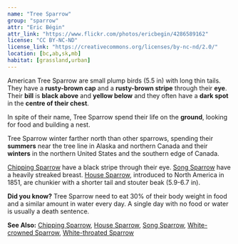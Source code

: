 ```yaml
---
name: "Tree Sparrow"
group: "sparrow"
attr: "Eric Bégin"
attr_link: "https://www.flickr.com/photos/ericbegin/4286589162"
license: "CC BY-NC-ND"
license_link: "https://creativecommons.org/licenses/by-nc-nd/2.0/"
location: [bc,ab,sk,mb]
habitat: [grassland,urban]
---
```

American Tree Sparrow are small plump birds (5.5 in) with long thin tails. They have a **rusty-brown cap** and a **rusty-brown stripe** through their **eye**. Their **bill** is **black above** and **yellow below** and they often have a **dark spot** in the **centre of their chest**.

In spite of their name, Tree Sparrow spend their life on the **ground**, looking for food and building a nest.

Tree Sparrow winter farther north than other sparrows, spending their **summers** near the tree line in Alaska and northern Canada and their **winters** in the northern United States and the southern edge of Canada.

[Chipping Sparrow](/birds/chipspar) have a black stripe through their eye. [Song Sparrow](/{{section}}/songspar) have a heavily streaked breast. [House Sparrow](/{{section}}/houspar), introduced to North America in 1851, are chunkier with a shorter tail and stouter beak (5.9-6.7 in).

**Did you know?** Tree Sparrow need to eat 30% of their body weight in food and a similar amount in water every day. A single day with no food or water is usually a death sentence.

<!-- generated, do not edit -->
**See Also:**
[Chipping Sparrow](/birds/chipspar),
[House Sparrow](/birds/houspar),
[Song Sparrow](/birds/songspar),
[White-crowned Sparrow](/birds/whitecspar),
[White-throated Sparrow](/birds/whitetspar)
